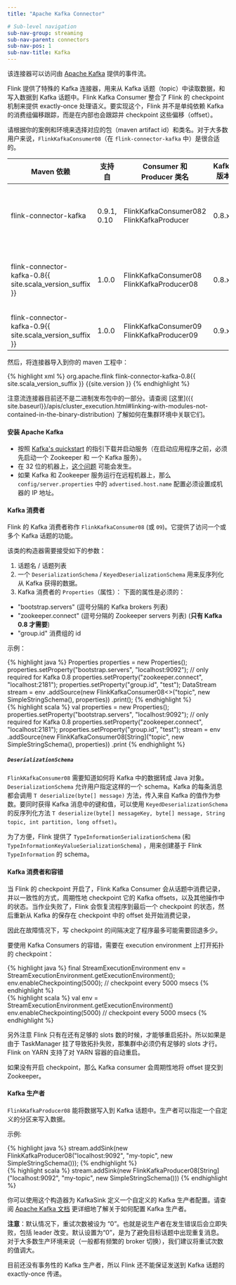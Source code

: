 ```yaml
---
title: "Apache Kafka Connector"

# Sub-level navigation
sub-nav-group: streaming
sub-nav-parent: connectors
sub-nav-pos: 1
sub-nav-title: Kafka
---
```

<!--
Licensed to the Apache Software Foundation (ASF) under one
or more contributor license agreements.  See the NOTICE file
distributed with this work for additional information
regarding copyright ownership.  The ASF licenses this file
to you under the Apache License, Version 2.0 (the
"License"); you may not use this file except in compliance
with the License.  You may obtain a copy of the License at

  http://www.apache.org/licenses/LICENSE-2.0

Unless required by applicable law or agreed to in writing,
software distributed under the License is distributed on an
"AS IS" BASIS, WITHOUT WARRANTIES OR CONDITIONS OF ANY
KIND, either express or implied.  See the License for the
specific language governing permissions and limitations
under the License.
-->

该连接器可以访问由 [Apache Kafka](https://kafka.apache.org/) 提供的事件流。

Flink 提供了特殊的 Kafka 连接器，用来从 Kafka 话题（topic）中读取数据，和写入数据到 Kafka 话题中。Flink Kafka Consumer 整合了 Flink 的 checkpoint 机制来提供 exactly-once 处理语义。要实现这个，Flink 并不是单纯依赖 Kafka 的消费组偏移跟踪，而是在内部也会跟踪并 checkpoint 这些偏移（offset）。

请根据你的案例和环境来选择对应的包（maven artifact id）和类名。对于大多数用户来说，`FlinkKafkaConsumer08`（在 `flink-connector-kafka` 中）是很合适的。


<table class="table table-bordered">
  <thead>
    <tr>
      <th class="text-left">Maven 依赖</th>
      <th class="text-left">支持自</th>
      <th class="text-left">Consumer 和 <br>
      Producer 类名</th>
      <th class="text-left">Kafka 版本</th>
      <th class="text-left">注意</th>
    </tr>
  </thead>
  <tbody>
    <tr>
        <td>flink-connector-kafka</td>
        <td>0.9.1, 0.10</td>
        <td>FlinkKafkaConsumer082<br>
        FlinkKafkaProducer</td>
        <td>0.8.x</td>
        <td>内部使用 Kafka 的 <a href="https://cwiki.apache.org/confluence/display/KAFKA/0.8.0+SimpleConsumer+Example">SimpleConsumer</a> API 。Flink 会将 offset 提交到 ZK。</td>
    </tr>
     <tr>
        <td>flink-connector-kafka-0.8{{ site.scala_version_suffix }}</td>
        <td>1.0.0</td>
        <td>FlinkKafkaConsumer08<br>
        FlinkKafkaProducer08</td>
        <td>0.8.x</td>
        <td>内部使用 Kafka 的 <a href="https://cwiki.apache.org/confluence/display/KAFKA/0.8.0+SimpleConsumer+Example">SimpleConsumer</a> API 。Flink 会将 offset 提交到 ZK。</td>
    </tr>
     <tr>
        <td>flink-connector-kafka-0.9{{ site.scala_version_suffix }}</td>
        <td>1.0.0</td>
        <td>FlinkKafkaConsumer09<br>
        FlinkKafkaProducer09</td>
        <td>0.9.x</td>
        <td>使用新的 Kafka <a href="http://kafka.apache.org/documentation.html#newconsumerapi">Consumer API</a></td>
    </tr>
  </tbody>
</table>

然后，将连接器导入到你的 maven 工程中：

{% highlight xml %}
<dependency>
  <groupId>org.apache.flink</groupId>
  <artifactId>flink-connector-kafka-0.8{{ site.scala_version_suffix }}</artifactId>
  <version>{{site.version }}</version>
</dependency>
{% endhighlight %}

注意流连接器目前还不是二进制发布包中的一部分。请查阅 [这里]({{ site.baseurl}}/apis/cluster_execution.html#linking-with-modules-not-contained-in-the-binary-distribution) 了解如何在集群环境中关联它们。

#### 安装 Apache Kafka

* 按照 [Kafka's quickstart](https://kafka.apache.org/documentation.html#quickstart) 的指引下载并启动服务（在启动应用程序之前，必须先启动一个 Zookeeper 和 一个 Kafka 服务）。
* 在 32 位的机器上，[这个问题](http://stackoverflow.com/questions/22325364/unrecognized-vm-option-usecompressedoops-when-running-kafka-from-my-ubuntu-in) 可能会发生。
* 如果 Kafka 和 Zookeeper 服务运行在远程机器上，那么 `config/server.properties` 中的 `advertised.host.name` 配置必须设置成机器的 IP 地址。

#### Kafka 消费者

Flink 的 Kafka 消费者称作 `FlinkKafkaConsumer08` (或 `09`)。它提供了访问一个或多个 Kafka 话题的功能。

该类的构造器需要接受如下的参数：

1. 话题名 / 话题列表
2. 一个 `DeserializationSchema` / `KeyedDeserializationSchema` 用来反序列化从 Kafka 获得的数据。
3. Kafka 消费者的 `Properties`（属性）：
  下面的属性是必须的：
  - "bootstrap.servers" (逗号分隔的 Kafka brokers 列表)
  - "zookeeper.connect" (逗号分隔的 Zookeeper servers 列表) (**只有 Kafka 0.8 才需要**)
  - "group.id" 消费组的 id

示例：

<div class="codetabs" markdown="1">
<div data-lang="java" markdown="1">
{% highlight java %}
Properties properties = new Properties();
properties.setProperty("bootstrap.servers", "localhost:9092");
// only required for Kafka 0.8
properties.setProperty("zookeeper.connect", "localhost:2181");
properties.setProperty("group.id", "test");
DataStream<String> stream = env
	.addSource(new FlinkKafkaConsumer08<>("topic", new SimpleStringSchema(), properties))
	.print();
{% endhighlight %}
</div>
<div data-lang="scala" markdown="1">
{% highlight scala %}
val properties = new Properties();
properties.setProperty("bootstrap.servers", "localhost:9092");
// only required for Kafka 0.8
properties.setProperty("zookeeper.connect", "localhost:2181");
properties.setProperty("group.id", "test");
stream = env
    .addSource(new FlinkKafkaConsumer08[String]("topic", new SimpleStringSchema(), properties))
    .print
{% endhighlight %}
</div>
</div>


##### `DeserializationSchema`

`FlinkKafkaConsumer08` 需要知道如何将 Kafka 中的数据转成 Java 对象。`DeserializationSchema` 允许用户指定这样的一个 schema。Kafka 的每条消息都会调用 `T deserialize(byte[] message)` 方法，传入来自 Kafka 的值作为参数。要同时获得 Kafka 消息中的键和值，可以使用 `KeyedDeserializationSchema` 的反序列化方法 `T deserialize(byte[] messageKey, byte[] message, String topic, int partition, long offset)`。

为了方便，Flink 提供了 `TypeInformationSerializationSchema` (和 `TypeInformationKeyValueSerializationSchema`) ，用来创建基于 Flink `TypeInformation` 的 schema。

#### Kafka 消费者和容错

当 Flink 的 checkpoint 开启了，Flink Kafka Consumer 会从话题中消费记录，并以一致性的方式，周期性地 checkpoint 它的 Kafka offsets，以及其他操作中的状态。当作业失败了，Flink 会恢复流程序到最后一个 checkpoint 的状态，然后重新从 Kafka 的保存在 checkpoint 中的 offset 处开始消费记录，

因此在故障情况下，写 checkpoint 的间隔决定了程序最多可能需要回退多少。

要使用 Kafka Consumers 的容错，需要在 execution environment 上打开拓扑的 checkpoint：

<div class="codetabs" markdown="1">
<div data-lang="java" markdown="1">
{% highlight java %}
final StreamExecutionEnvironment env = StreamExecutionEnvironment.getExecutionEnvironment();
env.enableCheckpointing(5000); // checkpoint every 5000 msecs
{% endhighlight %}
</div>
<div data-lang="scala" markdown="1">
{% highlight scala %}
val env = StreamExecutionEnvironment.getExecutionEnvironment()
env.enableCheckpointing(5000) // checkpoint every 5000 msecs
{% endhighlight %}
</div>
</div>

另外注意 Flink 只有在还有足够的 slots 数的时候，才能够重启拓扑。所以如果是由于 TaskManager 挂了导致拓扑失败，那集群中必须仍有足够的 slots 才行。Flink on YARN 支持了对 YARN 容器的自动重启。

如果没有开启 checkpoint，那么 Kafka consumer 会周期性地将 offset 提交到 Zookeeper。

#### Kafka 生产者

`FlinkKafkaProducer08` 能将数据写入到 Kafka 话题中。生产者可以指定一个自定义的分区来写入数据。


示例:

<div class="codetabs" markdown="1">
<div data-lang="java" markdown="1">
{% highlight java %}
stream.addSink(new FlinkKafkaProducer08<String>("localhost:9092", "my-topic", new SimpleStringSchema()));
{% endhighlight %}
</div>
<div data-lang="scala" markdown="1">
{% highlight scala %}
stream.addSink(new FlinkKafkaProducer08[String]("localhost:9092", "my-topic", new SimpleStringSchema()))
{% endhighlight %}
</div>
</div>

你可以使用这个构造器为 KafkaSink 定义一个自定义的 Kafka 生产者配置。请查阅 [Apache Kafka 文档](https://kafka.apache.org/documentation.html) 更详细地了解关于如何配置 Kafka 生产者。

**注意**：默认情况下，重试次数被设为 “0”。也就是说生产者在发生错误后会立即失败，包括 leader 改变。默认设置为“0”，是为了避免目标话题中出现重复消息。对于大多数生产环境来说（一般都有频繁的 broker 切换），我们建议将重试次数的值调大。

目前还没有事务性的 Kafka 生产者，所以 Flink 还不能保证发送到 Kafka 话题的 exactly-once 传递。

